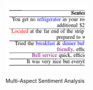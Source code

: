 [![research_cover][CM_Preview]][path_to_description]

Multi-Aspect Sentiment Analysis

[CM_Preview]: /_material/research/Multi_Aspect_Sentiment/cover.png
[path_to_description]: /projects/multi_aspect_sentiment
